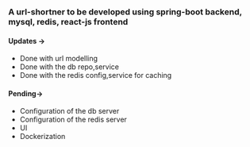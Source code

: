 ### A url-shortner to be developed using spring-boot backend, mysql, redis, react-js frontend

#### Updates -> 
- Done with url modelling
- Done with the db repo,service
- Done with the redis config,service for caching

#### Pending->
- Configuration of the db server
- Configuration of the redis server
- UI
- Dockerization
